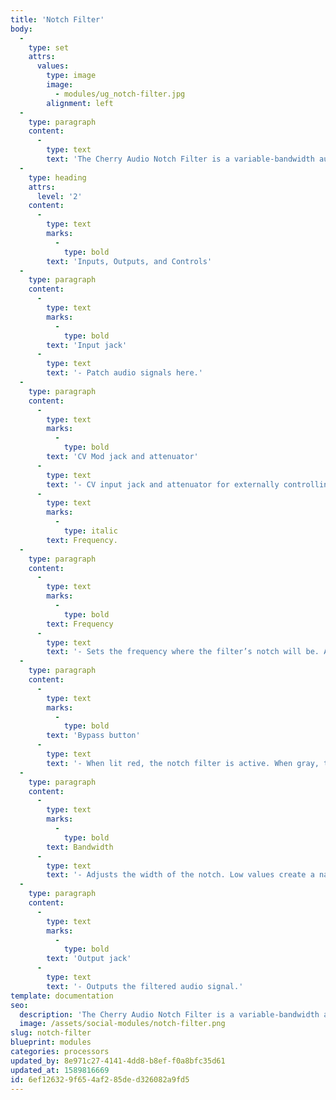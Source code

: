 ```yaml
---
title: 'Notch Filter'
body:
  -
    type: set
    attrs:
      values:
        type: image
        image:
          - modules/ug_notch-filter.jpg
        alignment: left
  -
    type: paragraph
    content:
      -
        type: text
        text: 'The Cherry Audio Notch Filter is a variable-bandwidth audio filter for removing frequencies in a CV-controllable notch. This module can be used "surgically" to target and remove unwanted frequencies from an audio signal or can be used more creatively to create phaser-type effects by modulating the filter’s frequency.'
  -
    type: heading
    attrs:
      level: '2'
    content:
      -
        type: text
        marks:
          -
            type: bold
        text: 'Inputs, Outputs, and Controls'
  -
    type: paragraph
    content:
      -
        type: text
        marks:
          -
            type: bold
        text: 'Input jack'
      -
        type: text
        text: '- Patch audio signals here.'
  -
    type: paragraph
    content:
      -
        type: text
        marks:
          -
            type: bold
        text: 'CV Mod jack and attenuator'
      -
        type: text
        text: '- CV input jack and attenuator for externally controlling the '
      -
        type: text
        marks:
          -
            type: italic
        text: Frequency.
  -
    type: paragraph
    content:
      -
        type: text
        marks:
          -
            type: bold
        text: Frequency
      -
        type: text
        text: '- Sets the frequency where the filter’s notch will be. Audio content at and around this frequency will be removed from the input signal.'
  -
    type: paragraph
    content:
      -
        type: text
        marks:
          -
            type: bold
        text: 'Bypass button'
      -
        type: text
        text: '- When lit red, the notch filter is active. When gray, the filter is bypassed. Notch filters are often used to make subtle adjustments. Toggling this button on and off can help identify which frequencies are being removed by the filter.'
  -
    type: paragraph
    content:
      -
        type: text
        marks:
          -
            type: bold
        text: Bandwidth
      -
        type: text
        text: '- Adjusts the width of the notch. Low values create a narrow notch while higher values create a wider notch.'
  -
    type: paragraph
    content:
      -
        type: text
        marks:
          -
            type: bold
        text: 'Output jack'
      -
        type: text
        text: '- Outputs the filtered audio signal.'
template: documentation
seo:
  description: 'The Cherry Audio Notch Filter is a variable-bandwidth audio filter for removing frequencies in a CV-controllable notch.'
  image: /assets/social-modules/notch-filter.png
slug: notch-filter
blueprint: modules
categories: processors
updated_by: 8e971c27-4141-4dd8-b8ef-f0a8bfc35d61
updated_at: 1589816669
id: 6ef12632-9f65-4af2-85de-d326082a9fd5
---
```

